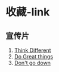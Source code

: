 # 收藏-link
## 宣传片
1. [Think Different](https://www.jianguoyun.com/p/DS14-jEQ55ygBhiajC4)
2. [Do Great things](https://www.jianguoyun.com/p/DRWjjREQ55ygBhiQjC4)
3. [Don't go down](https://www.jianguoyun.com/p/DdYHMm0Q55ygBhiSjC4)